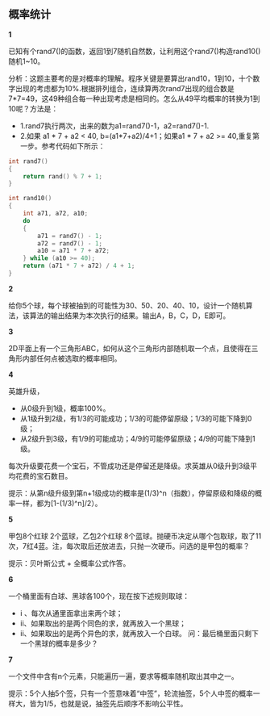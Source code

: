 ## 概率统计

**1**

已知有个rand7()的函数，返回1到7随机自然数，让利用这个rand7()构造rand10() 随机1~10。


分析：这题主要考的是对概率的理解。程序关键是要算出rand10，1到10，十个数字出现的考虑都为10%.根据排列组合，连续算两次rand7出现的组合数是7*7=49，这49种组合每一种出现考虑是相同的。怎么从49平均概率的转换为1到10呢？方法是：
- 1.rand7执行两次，出来的数为a1=rand7()-1，a2=rand7()-1.
- 2.如果 a1 * 7 + a2 < 40, b=(a1*7+a2)/4+1；如果a1 * 7 + a2 >= 40,重复第一步。参考代码如下所示：
```c
int rand7()
{
	return rand() % 7 + 1;
}

int rand10()
{
	int a71, a72, a10;
	do
	{
		a71 = rand7() - 1;
		a72 = rand7() - 1;
		a10 = a71 * 7 + a72;
	} while (a10 >= 40);
	return (a71 * 7 + a72) / 4 + 1;
}
```

**2**

给你5个球，每个球被抽到的可能性为30、50、20、40、10，设计一个随机算法，该算法的输出结果为本次执行的结果。输出A，B，C，D，E即可。


**3**

2D平面上有一个三角形ABC，如何从这个三角形内部随机取一个点，且使得在三角形内部任何点被选取的概率相同。


**4**

英雄升级，
- 从0级升到1级，概率100%。
- 从1级升到2级，有1/3的可能成功；1/3的可能停留原级；1/3的可能下降到0级；
- 从2级升到3级，有1/9的可能成功；4/9的可能停留原级；4/9的可能下降到1级。

每次升级要花费一个宝石，不管成功还是停留还是降级。求英雄从0级升到3级平均花费的宝石数目。

提示：从第n级升级到第n+1级成功的概率是(1/3)^n（指数），停留原级和降级的概率一样，都为[1-(1/3)^n]/2）。

**5**

甲包8个红球 2个蓝球，乙包2个红球 8个蓝球。抛硬币决定从哪个包取球，取了11次，7红4蓝。注，每次取后还放进去，只抛一次硬币。问选的是甲包的概率？

提示：贝叶斯公式 + 全概率公式作答。


**6**

一个桶里面有白球、黑球各100个，现在按下述规则取球：
- i 、每次从通里面拿出来两个球；
- ii、如果取出的是两个同色的求，就再放入一个黑球；
- ii、如果取出的是两个异色的求，就再放入一个白球。
问：最后桶里面只剩下一个黑球的概率是多少？


**7**

一个文件中含有n个元素，只能遍历一遍，要求等概率随机取出其中之一。

提示：5个人抽5个签，只有一个签意味着“中签”，轮流抽签，5个人中签的概率一样大，皆为1/5，也就是说，抽签先后顺序不影响公平性。
